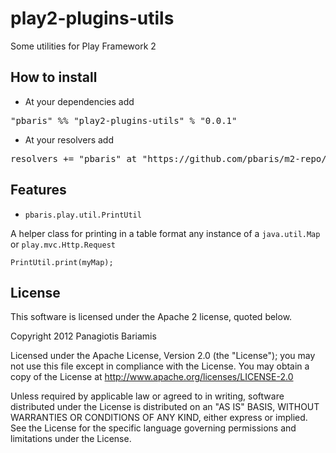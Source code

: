 # play2-plugins-utils
Some utilities for Play Framework 2

## How to install

* At your dependencies add
<pre>
"pbaris" %% "play2-plugins-utils" % "0.0.1"
</pre>

* At your resolvers add
<pre>
resolvers += "pbaris" at "https://github.com/pbaris/m2-repo/raw/master"
</pre>

## Features

* ```pbaris.play.util.PrintUtil```

A helper class for printing in a table format any instance of a ```java.util.Map``` or ```play.mvc.Http.Request```

```PrintUtil.print(myMap);```


## License
This software is licensed under the Apache 2 license, quoted below.

Copyright 2012 Panagiotis Bariamis

Licensed under the Apache License, Version 2.0 (the "License"); you may not use this file except in compliance with the License. You may obtain a copy of the License at http://www.apache.org/licenses/LICENSE-2.0

Unless required by applicable law or agreed to in writing, software distributed under the License is distributed on an "AS IS" BASIS, WITHOUT WARRANTIES OR CONDITIONS OF ANY KIND, either express or implied. See the License for the specific language governing permissions and limitations under the License.